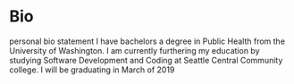 # Bio
personal bio statement
I have bachelors a degree in Public Health from the University of Washington. 
I am currently furthering my education by studying Software Development and Coding at Seattle Central Community college. 
I will be graduating in March of  2019 
